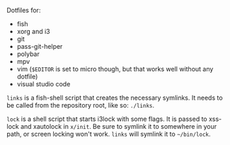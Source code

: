 Dotfiles for:

- fish
- xorg and i3
- git
- pass-git-helper
- polybar
- mpv
- vim (`$EDITOR` is set to micro though, but that works well without any dotfile)
- visual studio code

`links` is a fish-shell script that creates the necessary symlinks.
It needs to be called from the repository root, like so: `./links`.

`lock` is a shell script that starts i3lock with some flags.
It is passed to xss-lock and xautolock in `x/init`. Be sure to
symlink it to somewhere in your path, or screen locking won't work.
`links` will symlink it to `~/bin/lock`.
